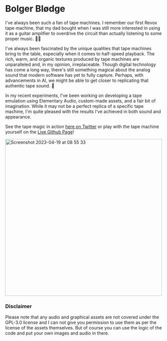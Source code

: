 # Bolger Blødge

I've always been such a fan of tape machines. I remember our first Revox tape machine, that my dad bought when I was still more interested in using it as a guitar amplifier to overdrive the circuit than actually listening to some proper music. 😬😂

I've always been fascinated by the unique qualities that tape machines bring to the table, especially when it comes to half-speed playback. The rich, warm, and organic textures produced by tape machines are unparalleled and, in my opinion, irreplaceable. Though digital technology has come a long way, there's still something magical about the analog sound that modern software has yet to fully capture. Perhaps, with advancements in AI, we might be able to get closer to replicating that authentic tape sound. 🦾

In my recent experiments, I've been working on developing a tape emulation using Elementary Audio, custom-made assets, and a fair bit of imagination. While it may not be a perfect replica of a specific tape machine, I'm quite pleased with the results I've achieved in both sound and appearance.

See the tape magic in action [here on Twitter](https://twitter.com/ubcomposer/status/1648668520761241600?s=20) or play with the tape machine yourself on the [Live Github Page](https://vewilya.github.io/bolger_blodge/)!

<img width="500" alt="Screenshot 2023-04-19 at 08 55 33" src="/src/assets/images/BolgerBlodge.png">

### Disclaimer

Please note that any audio and graphical assets are not covered under the GPL-3.0 license and I can not give you permission to use them as per the license of the assets themselves. But of course you can use the logic of the code and put your own images and audio in there.
